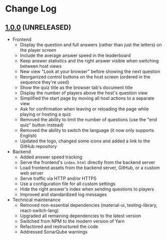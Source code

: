 # Change Log

## [1.0.0](https://github.com/david-04/quiz-mate/releases/tag/v1.0.0) (UNRELEASED)

- Frontend
  - Display the question and full answers (rather than just the letters) on the player screen
  - Include the average answer speed in the leaderboard
  - Keep answer statistics and the right answer visible when switching between host views
  - New view "Look at your browser" before showing the next question
  - Reorganized control buttons on the host screen (ordered in the sequence they're used)
  - Show the quiz title as the browser tab's document title
  - Display the number of players above the host's question view
  - Simplified the start page by moving all host actions to a separate view
  - Ask for confirmation when leaving or reloading the page while playing or hosting a quiz
  - Removed the ability to limit the number of questions (use the "end quiz" button instead)
  - Removed the ability to switch the language (it now only supports English)
  - Updated the logo, changed some icons and added a link to the GitHub repository
- Backend
  - Added answer speed tracking
  - Serve the frontend's `index.html` directly from the backend server
  - Load frontend assets from the backend server, GitHub, or a custom web server
  - Serve traffic via HTTP and/or HTTPS
  - Use a configuration file for all custom settings
  - Hide the right answer's index when sending questions to players
  - Improved and standardized log messages
- Technical maintenance
  - Removed non-essential dependencies (material-ui, testing-library, react-switch-lang)
  - Upgraded all remaining dependencies to the latest version
  - Switched from NPM to the modern version of Yarn
  - Refactored and restructured the code
  - Addressed SonarQube warnings
